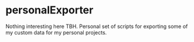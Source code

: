 # personalExporter

Nothing interesting here TBH.
Personal set of scripts for exporting some of my custom data for my personal projects.
